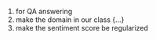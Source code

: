 1. for QA answering   
2. make the domain in our class {...}   
3. make the sentiment score be regularized   
